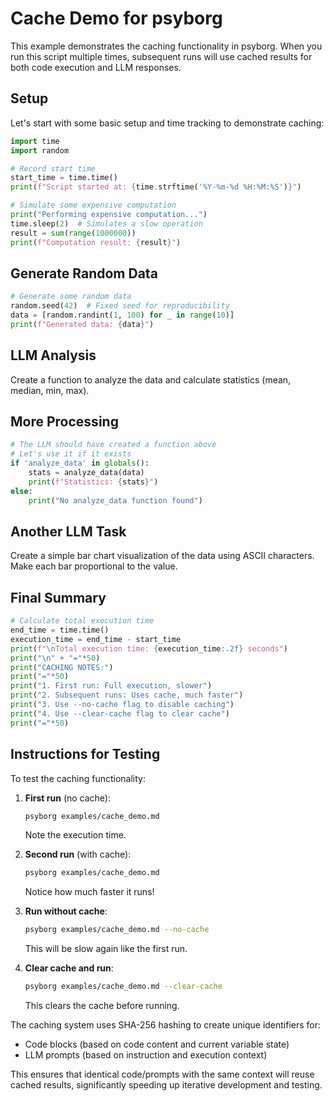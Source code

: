 # Cache Demo for psyborg

This example demonstrates the caching functionality in psyborg. When you run this script multiple times, subsequent runs will use cached results for both code execution and LLM responses.

## Setup

Let's start with some basic setup and time tracking to demonstrate caching:

```python
import time
import random

# Record start time
start_time = time.time()
print(f"Script started at: {time.strftime('%Y-%m-%d %H:%M:%S')}")

# Simulate some expensive computation
print("Performing expensive computation...")
time.sleep(2)  # Simulates a slow operation
result = sum(range(1000000))
print(f"Computation result: {result}")
```

## Generate Random Data

```python
# Generate some random data
random.seed(42)  # Fixed seed for reproducibility
data = [random.randint(1, 100) for _ in range(10)]
print(f"Generated data: {data}")
```

## LLM Analysis

Create a function to analyze the data and calculate statistics (mean, median, min, max).

## More Processing

```python
# The LLM should have created a function above
# Let's use it if it exists
if 'analyze_data' in globals():
    stats = analyze_data(data)
    print(f"Statistics: {stats}")
else:
    print("No analyze_data function found")
```

## Another LLM Task

Create a simple bar chart visualization of the data using ASCII characters. Make each bar proportional to the value.

## Final Summary

```python
# Calculate total execution time
end_time = time.time()
execution_time = end_time - start_time
print(f"\nTotal execution time: {execution_time:.2f} seconds")
print("\n" + "="*50)
print("CACHING NOTES:")
print("="*50)
print("1. First run: Full execution, slower")
print("2. Subsequent runs: Uses cache, much faster")
print("3. Use --no-cache flag to disable caching")
print("4. Use --clear-cache flag to clear cache")
print("="*50)
```

## Instructions for Testing

To test the caching functionality:

1. **First run** (no cache):
   ```bash
   psyborg examples/cache_demo.md
   ```
   Note the execution time.

2. **Second run** (with cache):
   ```bash
   psyborg examples/cache_demo.md
   ```
   Notice how much faster it runs!

3. **Run without cache**:
   ```bash
   psyborg examples/cache_demo.md --no-cache
   ```
   This will be slow again like the first run.

4. **Clear cache and run**:
   ```bash
   psyborg examples/cache_demo.md --clear-cache
   ```
   This clears the cache before running.

The caching system uses SHA-256 hashing to create unique identifiers for:
- Code blocks (based on code content and current variable state)
- LLM prompts (based on instruction and execution context)

This ensures that identical code/prompts with the same context will reuse cached results, significantly speeding up iterative development and testing.
